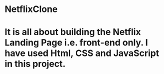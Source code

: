 # NetflixClone
# It is all about building the Netflix Landing Page i.e. front-end only. I have used Html, CSS and JavaScript in this project.
